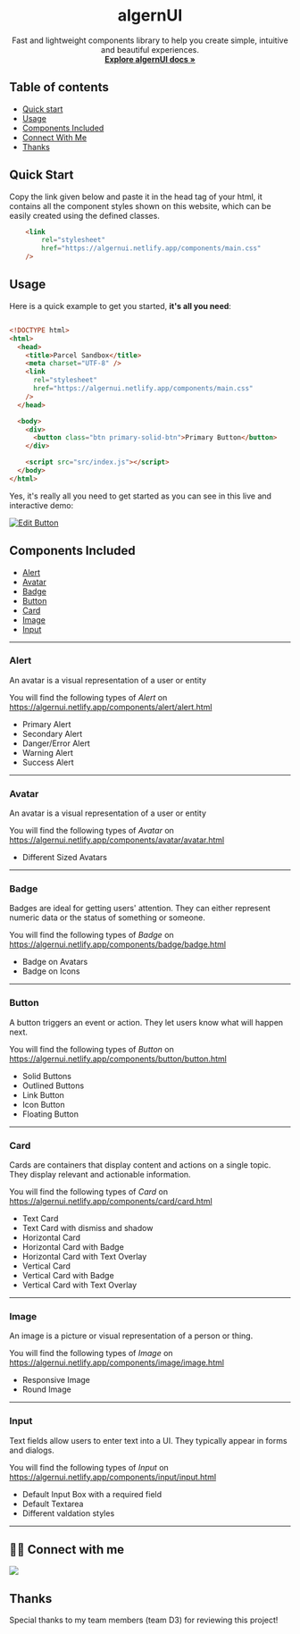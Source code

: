 <h1 align="center">algernUI</h1>

<p align="center">
  Fast and lightweight components library to help you create simple, intuitive and beautiful experiences.
  <br>
  <a target="__blank" href="https://algernui.netlify.app/docsite/docs"><strong>Explore algernUI docs »</strong></a>
  <br>
</p>

## Table of contents

- [Quick start](#quick-start)
- [Usage](#usage)
- [Components Included](#components-included)
- [Connect With Me](#connect-with-me)
- [Thanks](#thanks)

## Quick Start

Copy the link given below and paste it in the head tag of your html, it contains all the component styles shown on this website, which can be easily created using the defined classes.

```html
    <link
        rel="stylesheet"
        href="https://algernui.netlify.app/components/main.css"
    />
```   
## Usage

Here is a quick example to get you started, **it's all you need**:

```html

<!DOCTYPE html>
<html>
  <head>
    <title>Parcel Sandbox</title>
    <meta charset="UTF-8" />
    <link
      rel="stylesheet"
      href="https://algernui.netlify.app/components/main.css"
    />
  </head>

  <body>
    <div>
      <button class="btn primary-solid-btn">Primary Button</button>
    </div>

    <script src="src/index.js"></script>
  </body>
</html>

```

Yes, it's really all you need to get started as you can see in this live and interactive demo:

[![Edit Button](https://codesandbox.io/static/img/play-codesandbox.svg)](https://codesandbox.io/s/algernui-usage-ckj1w?file=/index.html)

## Components Included

- [Alert](#alert)
- [Avatar](#avatar)
- [Badge](#badge)
- [Button](#button)
- [Card](#card)
- [Image](#image)
- [Input](#input)

---
### Alert
An avatar is a visual representation of a user or entity

You will find the following types of *Alert* on https://algernui.netlify.app/components/alert/alert.html

- Primary Alert
- Secondary Alert
- Danger/Error Alert
- Warning Alert
- Success Alert

---

### Avatar

An avatar is a visual representation of a user or entity

You will find the following types of *Avatar* on https://algernui.netlify.app/components/avatar/avatar.html
- Different Sized Avatars

---

### Badge

Badges are ideal for getting users' attention. They can either represent numeric data or the status of something or someone.

You will find the following types of *Badge* on https://algernui.netlify.app/components/badge/badge.html

- Badge on Avatars
- Badge on Icons

---

### Button

A button triggers an event or action. They let users know what will happen next.

You will find the following types of *Button* on https://algernui.netlify.app/components/button/button.html

- Solid Buttons
- Outlined Buttons
- Link Button
- Icon Button
- Floating Button

---

### Card

Cards are containers that display content and actions on a single topic. They display relevant and actionable information.

You will find the following types of *Card* on https://algernui.netlify.app/components/card/card.html

- Text Card
- Text Card with dismiss and shadow
- Horizontal Card
- Horizontal Card with Badge
- Horizontal Card with Text Overlay
- Vertical Card
- Vertical Card with Badge
- Vertical Card with Text Overlay

---

### Image

An image is a picture or visual representation of a person or thing.

You will find the following types of *Image* on https://algernui.netlify.app/components/image/image.html

- Responsive Image
- Round Image


---

### Input

Text fields allow users to enter text into a UI. They typically appear in forms and dialogs.

You will find the following types of *Input* on https://algernui.netlify.app/components/input/input.html

- Default Input Box with a required field
- Default Textarea
- Different valdation styles

---

## 👨‍💻 Connect with me

<a href="https://twitter.com/partha_sarma8"><img src="https://img.shields.io/badge/Twitter-1DA1F2?style=for-the-badge&logo=twitter&logoColor=white"/></a>

## Thanks
Special thanks to my team members (team D3) for reviewing this project!


